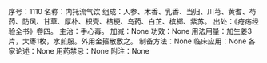 序号：1110
名称：内托流气饮
组成：人参、木香、乳香、当归、川芎、黄耆、芍药、防风、甘草、厚朴、枳壳、桔梗、乌药、白芷、槟榔、紫苏。
出处：《疮疡经验全书》卷四。
主治：手心毒。
加减：None
功效：None
用法用量：加生姜3片，大枣1枚，水煎服。外用金箍散敷之。
制备方法：None
临床应用：None
各家论述：None
用药禁忌：None
附注：None
